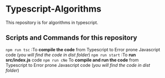 # Typescript-Algorithms
This repository is for algorithms in typescript.

## Scripts and Commands for this repository
``` npm run tsc ``` :To **compile the code** from Typescript to Error prone Javascript code (*you will find the code in dist folder*)
``` npm run start ``` :To **run src/index.js** code
``` npm run cNe ``` To **compile and run the code** from Typescript to Error prone Javascript code (*you will find the code in dist folder*)
